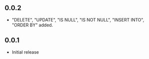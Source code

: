 ## 0.0.2

* "DELETE", "UPDATE", "IS NULL", "IS NOT NULL", "INSERT INTO", "ORDER BY" added.

## 0.0.1

* Initial release
